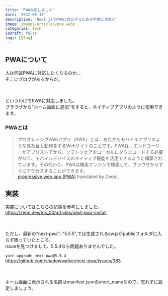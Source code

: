```yaml
---
title: 'PWA対応しました'
date: '2022-08-17'
description: 'Next.jsでPWAに対応するための手順と注意点'
image: images/articles/pwa.webp
categories: Tech
isDraft: false
tags: [Blog]
---
```


## PWAについて
人は何故PWAに対応したくなるのか...  
そこにブログがあるからだ。  

　

というわけでPWAに対応しました。  
ブラウザから"ホーム画面に追加"をすると、ネイティブアプリのように使用できます。

### PWAとは
> プログレッシブWebアプリ（PWA）とは、あたかもモバイルアプリのような見た目と動作をするWebサイトのことです。PWAは、エンドユーザーがアプリストアから、ソフトウェアをローカルにダウンロードする必要がなく、モバイルデバイスのネイティブ機能を活用できるように構築されています。その代わり、PWAは検索エンジンで検索して、ブラウザからすぐにアクセスすることができます。  
[progressive web app (PWA)](https://www.techtarget.com/whatis/definition/progressive-web-app-PWA) translated by DeepL




## 実装
実装についてはこちらの記事を参考にしました。  
https://zenn.dev/tns_00/articles/next-pwa-install

　

ただし、最新の"next-pwa": "5.5.5",では生成されるsw.jsがpublicフォルダに入らず困っていたところ、  
issueを見つけまして、5.5.4なら問題ありませんでした。  

`yarn upgrade next-pwa@5.5.4`  
https://github.com/shadowwalker/next-pwa/issues/383


　

ホーム画面に表示される名前はmanifest.jsonのshort_nameなので、忘れずに設定しましょう。